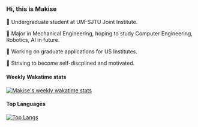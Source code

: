 ### Hi, this is Makise

🏫 Undergraduate student at UM-SJTU Joint Institute.

📖 Major in Mechanical Engineering, hoping to study Computer Engineering, Robotics, AI in future.

🚀 Working on graduate applications for US Institutes.

🤔 Striving to become self-discplined and motivated.

#### Weekly Wakatime stats

[![Makise's weekly wakatime stats](https://github-readme-stats.vercel.app/api/wakatime?username=MakiseJiang)](https://github.com/anuraghazra/github-readme-stats)

#### Top Languages

[![Top Langs](https://github-readme-stats.vercel.app/api/top-langs/?username=MakiseJiang&&layout=compact)](https://github.com/anuraghazra/github-readme-stats)
